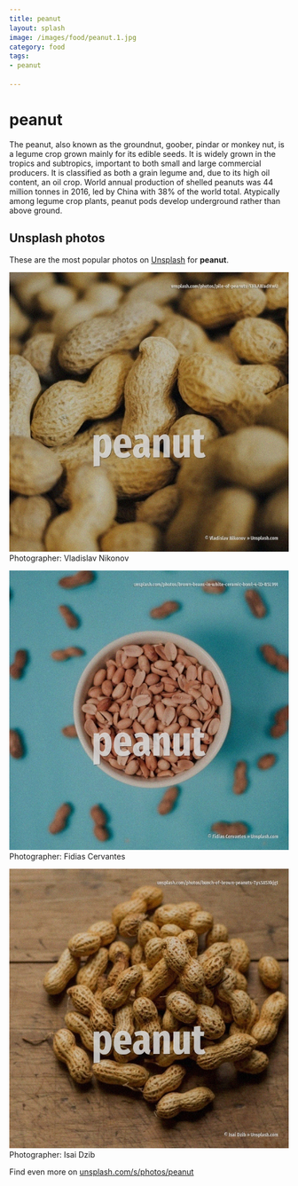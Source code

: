 ```yaml
---
title: peanut
layout: splash
image: /images/food/peanut.1.jpg
category: food
tags:
- peanut

---
```

# peanut

The peanut, also known as the groundnut, goober, pindar  or monkey nut, is a legume crop grown  mainly for its edible seeds. It is widely grown in the tropics and subtropics, important to both small and large commercial  producers. It is classified as both a grain legume and, due to its high oil content, an oil crop. World annual production of shelled peanuts was 44 million tonnes in 2016, led by China with 38% of  the world total. Atypically among legume crop plants, peanut pods develop underground  rather than above ground. 

 
## Unsplash photos
These are the most popular photos on [Unsplash](https://unsplash.com) for **peanut**.
 
![peanut](/images/food/peanut.1.jpg)
Photographer:  Vladislav Nikonov
 
![peanut](/images/food/peanut.2.jpg)
Photographer:  Fidias Cervantes
 
![peanut](/images/food/peanut.3.jpg)
Photographer:  Isai Dzib
 
Find even more on [unsplash.com/s/photos/peanut](https://unsplash.com/s/photos/peanut)
 
